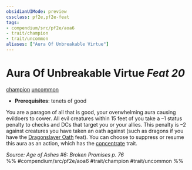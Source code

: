 ```yaml
---
obsidianUIMode: preview
cssclass: pf2e,pf2e-feat
tags:
- compendium/src/pf2e/aoa6
- trait/champion
- trait/uncommon
aliases: ["Aura Of Unbreakable Virtue"]
---
```

# Aura Of Unbreakable Virtue  *Feat 20*  
[champion](Reference/Rules/Traits/champion.md "Champion Class Trait")  [uncommon](uncommon.md "Uncommon Rarity Trait")  

- **Prerequisites**: tenets of good

You are a paragon of all that is good, your overwhelming aura causing evildoers to cower. All evil creatures within 15 feet of you take a –1 status penalty to checks and DCs that target you or your allies. This penalty is –2 against creatures you have taken an oath against (such as dragons if you have the [Dragonslayer Oath](dragonslayer-oath.md) feat). You can choose to suppress or resume this aura as an action, which has the [concentrate](concentrate.md "Concentrate Action & Ability Trait") trait.

*Source: Age of Ashes #6: Broken Promises p. 76*  
%% #compendium/src/pf2e/aoa6 #trait/champion #trait/uncommon %%